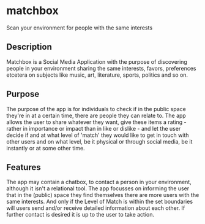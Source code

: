 # matchbox
Scan your environment for people with the same interests

## Description
Matchbox is a Social Media Application with the purpose of discovering people in your environment sharing the same interests, favors, preferences etcetera on subjects like music, art, literature, sports, politics and so on.

## Purpose
The purpose of the app is for individuals to check if in the public space they're in at a certain time, there are people they can relate to.
The app allows the user to share whatever they want, give these items a rating - rather in importance or impact than in like or dislike - and let the user decide if and at what level of 'match' they would like to get in touch with other users and on what level, be it physical or through social media, be it instantly or at some other time.
## Features
The app may contain a chatbox, to contact a person in your environment, although it isn't a relational tool. The app focusses on informing the user that in the (public) space they find themselves there are more users with the same interests. And only if the Level of Match is within the set boundaries will users send and/or receive detailed information about each other.
If further contact is desired it is up to the user to take action.
